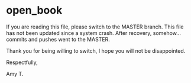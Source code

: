 # open_book
If you are reading this file, please switch to the MASTER branch.  This file has not been updated since a system crash. After recovery, somehow... commits and pushes went to the MASTER.

Thank you for being willing to switch,  I hope you will not be disappointed.

Respectfully,

Amy T.
